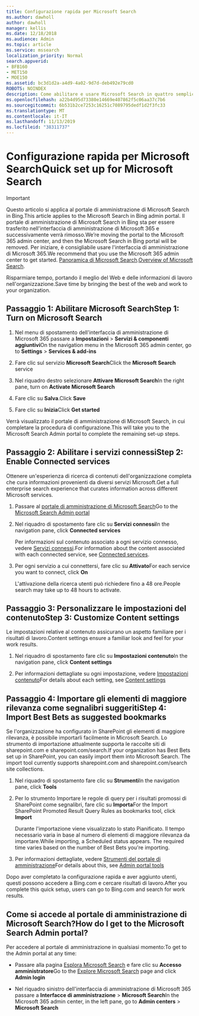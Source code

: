 ```yaml
---
title: Configurazione rapida per Microsoft Search
ms.author: dawholl
author: dawholl
manager: kellis
ms.date: 12/18/2018
ms.audience: Admin
ms.topic: article
ms.service: mssearch
localization_priority: Normal
search.appverid:
- BFB160
- MET150
- MOE150
ms.assetid: bc3d1d2a-a4d9-4a02-9d7d-deb492e79cd0
ROBOTS: NOINDEX
description: Come abilitare e usare Microsoft Search in quattro semplici passaggi.
ms.openlocfilehash: a22b4d95d73380e14669e407862f5c06aa37c7b6
ms.sourcegitcommit: 6b531b2ce7253c16251c7089795dedf1d2f3fc33
ms.translationtype: MT
ms.contentlocale: it-IT
ms.lasthandoff: 11/13/2019
ms.locfileid: "38311737"
---
```

# <a name="quick-set-up-for-microsoft-search"></a><span data-ttu-id="a8cb7-103">Configurazione rapida per Microsoft Search</span><span class="sxs-lookup"><span data-stu-id="a8cb7-103">Quick set up for Microsoft Search</span></span>

> [!IMPORTANT]
> <span data-ttu-id="a8cb7-104">Questo articolo si applica al portale di amministrazione di Microsoft Search in Bing.</span><span class="sxs-lookup"><span data-stu-id="a8cb7-104">This article applies to the Microsoft Search in Bing admin portal.</span></span> <span data-ttu-id="a8cb7-105">Il portale di amministrazione di Microsoft Search in Bing sta per essere trasferito nell'interfaccia di amministrazione di Microsoft 365 e successivamente verrà rimosso.</span><span class="sxs-lookup"><span data-stu-id="a8cb7-105">We’re moving the portal to the Microsoft 365 admin center, and then the Microsoft Search in Bing portal will be removed.</span></span> <span data-ttu-id="a8cb7-106">Per iniziare, è consigliabile usare l'interfaccia di amministrazione di Microsoft 365.</span><span class="sxs-lookup"><span data-stu-id="a8cb7-106">We recommend that you use the Microsoft 365 admin center to get started.</span></span> <span data-ttu-id="a8cb7-107">[Panoramica di Microsoft Search](overview-microsoft-search.md).</span><span class="sxs-lookup"><span data-stu-id="a8cb7-107">[Overview of Microsoft Search](overview-microsoft-search.md).</span></span>
    
<span data-ttu-id="a8cb7-108">Risparmiare tempo, portando il meglio del Web e delle informazioni di lavoro nell'organizzazione.</span><span class="sxs-lookup"><span data-stu-id="a8cb7-108">Save time by bringing the best of the web and work to your organization.</span></span>
  
## <a name="step-1-turn-on-microsoft-search"></a><span data-ttu-id="a8cb7-109">Passaggio 1: Abilitare Microsoft Search</span><span class="sxs-lookup"><span data-stu-id="a8cb7-109">Step 1: Turn on Microsoft Search</span></span>

1. <span data-ttu-id="a8cb7-110">Nel menu di spostamento dell'interfaccia di amministrazione di Microsoft 365 passare a **Impostazioni** \> **Servizi &amp; componenti aggiuntivi**</span><span class="sxs-lookup"><span data-stu-id="a8cb7-110">On the navigation menu in the Microsoft 365 admin center, go to **Settings** \> **Services &amp; add-ins**</span></span>
    
2. <span data-ttu-id="a8cb7-111">Fare clic sul servizio **Microsoft Search**</span><span class="sxs-lookup"><span data-stu-id="a8cb7-111">Click the **Microsoft Search** service</span></span> 
    
3. <span data-ttu-id="a8cb7-112">Nel riquadro destro selezionare **Attivare Microsoft Search**</span><span class="sxs-lookup"><span data-stu-id="a8cb7-112">In the right pane, turn on **Activate Microsoft Search**</span></span>
    
4. <span data-ttu-id="a8cb7-113">Fare clic su **Salva**.</span><span class="sxs-lookup"><span data-stu-id="a8cb7-113">Click **Save**</span></span>
    
5. <span data-ttu-id="a8cb7-114">Fare clic su **Inizia**</span><span class="sxs-lookup"><span data-stu-id="a8cb7-114">Click **Get started**</span></span>
  
<span data-ttu-id="a8cb7-115">Verrà visualizzato il portale di amministrazione di Microsoft Search, in cui completare la procedura di configurazione.</span><span class="sxs-lookup"><span data-stu-id="a8cb7-115">This will take you to the Microsoft Search Admin portal to complete the remaining set-up steps.</span></span>
    
## <a name="step-2-enable-connected-services"></a><span data-ttu-id="a8cb7-116">Passaggio 2: Abilitare i servizi connessi</span><span class="sxs-lookup"><span data-stu-id="a8cb7-116">Step 2: Enable Connected services</span></span>

<span data-ttu-id="a8cb7-117">Ottenere un'esperienza di ricerca di contenuti dell'organizzazione completa che cura informazioni provenienti da diversi servizi Microsoft.</span><span class="sxs-lookup"><span data-stu-id="a8cb7-117">Get a full enterprise search experience that curates information across different Microsoft services.</span></span>
  
1. <span data-ttu-id="a8cb7-118">Passare al [portale di amministrazione di Microsoft Search](https://www.bingforbusiness.com/admin)</span><span class="sxs-lookup"><span data-stu-id="a8cb7-118">Go to the [Microsoft Search Admin portal](https://www.bingforbusiness.com/admin)</span></span>
    
2. <span data-ttu-id="a8cb7-119">Nel riquadro di spostamento fare clic su **Servizi connessi**</span><span class="sxs-lookup"><span data-stu-id="a8cb7-119">In the navigation pane, click **Connected services**</span></span>
    
    <span data-ttu-id="a8cb7-120">Per informazioni sul contenuto associato a ogni servizio connesso, vedere [Servizi connessi](connected-services.md).</span><span class="sxs-lookup"><span data-stu-id="a8cb7-120">For information about the content associated with each connected service, see [Connected services](connected-services.md).</span></span>
    
3. <span data-ttu-id="a8cb7-121">Per ogni servizio a cui connettersi, fare clic su **Attivato**</span><span class="sxs-lookup"><span data-stu-id="a8cb7-121">For each service you want to connect, click **On**</span></span>
    
    <span data-ttu-id="a8cb7-122">L'attivazione della ricerca utenti può richiedere fino a 48 ore.</span><span class="sxs-lookup"><span data-stu-id="a8cb7-122">People search may take up to 48 hours to activate.</span></span>
    
## <a name="step-3-customize-content-settings"></a><span data-ttu-id="a8cb7-123">Passaggio 3: Personalizzare le impostazioni del contenuto</span><span class="sxs-lookup"><span data-stu-id="a8cb7-123">Step 3: Customize Content settings</span></span>

<span data-ttu-id="a8cb7-124">Le impostazioni relative al contenuto assicurano un aspetto familiare per i risultati di lavoro.</span><span class="sxs-lookup"><span data-stu-id="a8cb7-124">Content settings ensure a familiar look and feel for your work results.</span></span> 
  
1. <span data-ttu-id="a8cb7-125">Nel riquadro di spostamento fare clic su **Impostazioni contenuto**</span><span class="sxs-lookup"><span data-stu-id="a8cb7-125">In the navigation pane, click **Content settings**</span></span>
    
2. <span data-ttu-id="a8cb7-126">Per informazioni dettagliate su ogni impostazione, vedere [Impostazioni contenuto](content-settings.md)</span><span class="sxs-lookup"><span data-stu-id="a8cb7-126">For details about each setting, see [Content settings](content-settings.md)</span></span>
    
## <a name="step-4-import-best-bets-as-suggested-bookmarks"></a><span data-ttu-id="a8cb7-127">Passaggio 4: Importare gli elementi di maggiore rilevanza come segnalibri suggeriti</span><span class="sxs-lookup"><span data-stu-id="a8cb7-127">Step 4: Import Best Bets as suggested bookmarks</span></span>

<span data-ttu-id="a8cb7-p102">Se l'organizzazione ha configurato in SharePoint gli elementi di maggiore rilevanza, è possibile importarli facilmente in Microsoft Search. Lo strumento di importazione attualmente supporta le raccolte siti di sharepoint.com e sharepoint.com/search.</span><span class="sxs-lookup"><span data-stu-id="a8cb7-p102">If your organization has Best Bets set up in SharePoint, you can easily import them into Microsoft Search. The import tool currently supports sharepoint.com and sharepoint.com/search site collections.</span></span> 
  
1. <span data-ttu-id="a8cb7-130">Nel riquadro di spostamento fare clic su **Strumenti**</span><span class="sxs-lookup"><span data-stu-id="a8cb7-130">In the navigation pane, click **Tools**</span></span>
    
2. <span data-ttu-id="a8cb7-131">Per lo strumento Importare le regole di query per i risultati promossi di SharePoint come segnalibri, fare clic su **Importa**</span><span class="sxs-lookup"><span data-stu-id="a8cb7-131">For the Import SharePoint Promoted Result Query Rules as bookmarks tool, click **Import**</span></span>
    
    <span data-ttu-id="a8cb7-p103">Durante l'importazione viene visualizzato lo stato Pianificato. Il tempo necessario varia in base al numero di elementi di maggiore rilevanza da importare.</span><span class="sxs-lookup"><span data-stu-id="a8cb7-p103">While importing, a Scheduled status appears. The required time varies based on the number of Best Bets you're importing.</span></span>
    
3. <span data-ttu-id="a8cb7-134">Per informazioni dettagliate, vedere [Strumenti del portale di amministrazione](admin-portal-tools.md)</span><span class="sxs-lookup"><span data-stu-id="a8cb7-134">For details about this, see [Admin portal tools](admin-portal-tools.md)</span></span>
    
<span data-ttu-id="a8cb7-135">Dopo aver completato la configurazione rapida e aver aggiunto utenti, questi possono accedere a Bing.com e cercare risultati di lavoro.</span><span class="sxs-lookup"><span data-stu-id="a8cb7-135">After you complete this quick setup, users can go to Bing.com and search for work results.</span></span> 
  
## <a name="how-do-i-get-to-the-microsoft-search-admin-portal"></a><span data-ttu-id="a8cb7-136">Come si accede al portale di amministrazione di Microsoft Search?</span><span class="sxs-lookup"><span data-stu-id="a8cb7-136">How do I get to the Microsoft Search Admin portal?</span></span>

<span data-ttu-id="a8cb7-137">Per accedere al portale di amministrazione in qualsiasi momento:</span><span class="sxs-lookup"><span data-stu-id="a8cb7-137">To get to the Admin portal at any time:</span></span>
  
- <span data-ttu-id="a8cb7-138">Passare alla pagina [Esplora Microsoft Search](https://www.bing.com/business/explore) e fare clic su **Accesso amministratore**</span><span class="sxs-lookup"><span data-stu-id="a8cb7-138">Go to the [Explore Microsoft Search](https://www.bing.com/business/explore) page and click **Admin login**</span></span>
    
- <span data-ttu-id="a8cb7-139">Nel riquadro sinistro dell'interfaccia di amministrazione di Microsoft 365 passare a **Interfacce di amministrazione** \> **Microsoft Search**</span><span class="sxs-lookup"><span data-stu-id="a8cb7-139">In the Microsoft 365 admin center, in the left pane, go to **Admin centers** \> **Microsoft Search**</span></span>

  

